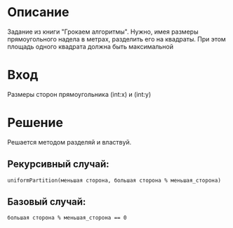 # Описание
Задание из книги "Грокаем алгоритмы". Нужно, имея размеры прямоугольного надела в метрах, разделить его на квадраты.
При этом площадь одного квадрата должна быть максимальной  
# Вход 
Размеры сторон прямоугольника (int:x) и (int:y)
# Решение
Решается методом разделяй и властвуй.
## Рекурсивный случай:
	uniformPartition(меньшая сторона, большая сторона % меньшая_сторона)
## Базовый случай:
	большая сторона % меньшая_сторона == 0